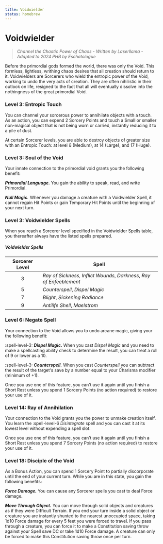 ```yaml
---
title: Voidwielder
status: homebrew
---
```


# Voidwielder

> *Channel the Chaotic Power of Chaos - Written by Laserllama - Adapted to 2024 PHB by Eschatologue*

Before the primordial gods formed the world, there was only the Void. This formless, lightless, writhing chaos desires that all creation should return to it. Voidwielders are Sorcerers who wield the entropic power of the Void, working to undo the very acts of creation. They are often nihilistic in their outlook on life, resigned to the fact that all will eventually dissolve into the nothingness of the great primordial Void.

### Level 3: Entropic Touch

You can channel your sorcerous power to annihilate objects with a touch. As an action, you can expend 2 Sorcery Points and touch a Small or smaller non-magical object that is not being worn or carried, instantly reducing it to a pile of dust.

At certain Sorcerer levels, you are able to destroy objects of greater size with an Entropic Touch: at level 6 (Medium), at 14 (Large), and 17 (Huge).

### Level 3: Soul of the Void

Your innate connection to the primordial void grants you the following benefit: 

***Primordial Language.*** You gain the ability to speak, read, and write Primordial.

***Null Magic.*** Whenever you damage a creature with a Voidwielder Spell, it cannot regain Hit Points or gain Temporary Hit Points until the beginning of your next turn.

### Level 3: Voidwielder Spells

When you reach a Sorcerer level specified in the Voidwielder Spells table, you thereafter always have the listed spells prepared.

##### Voidwielder Spells
| Sorcerer Level | Spell |
|:-:|---|
| 3 | *Ray of Sickness*, *Inflict Wounds*, *Darkness*, *Ray of Enfeeblement* |
| 5 | *Counterspell*, *Dispel Magic* |
| 7 | *Blight*, *Sickening Radiance* |
| 9 | *Antilife Shell*, *Maelstrom* |

### Level 6: Negate Spell

Your connection to the Void allows you to undo arcane magic, giving your the following benefit:

:spell-level-3: ***Dispel Magic.*** When you cast *Dispel Magic* and you need to make a spellcasting ability check to determine the result, you can treat a roll of 9 or lower as a 10.

:spell-level-3: ***Counterspell.*** When you cast *Counterspell* you can subtract the result of the target's save by a number equal to your Charisma modifier (minimum of +1).

Once you use one of this feature, you can’t use it again until you finish a Short Rest unless you spend 1 Sorcery Points (no action required) to restore your use of it.

### Level 14: Ray of Annihilation

Your connection to the Void grants you the power to unmake creation itself. You learn the :spell-level-6 *Disintegrate* spell and you can cast it at its lowest level without expending a spell slot.

Once you use one of this feature, you can’t use it again until you finish a Short Rest unless you spend 7 Sorcery Points (no action required) to restore your use of it.

### Level 18: Disciple of the Void

As a Bonus Action, you can spend 1 Sorcery Point to partially discorporate until the end of your current turn. While you are in this state, you gain the following benefits:

***Force Damage.*** You can cause any Sorcerer spells you cast to deal Force damage.

***Move Through Object.*** You can move through solid objects and creatures as if they were Difficult Terrain. If you end your turn inside a solid object or creature you are instantly shunted to the nearest unoccupied space, taking 1d10 Force damage for every 5 feet you were forced to travel. If you pass through a creature, you can force it to make a Constitution saving throw against your Spell save DC or take 1d10 Force damage. A creature can only be forced to make this Constitution saving throw once per turn.